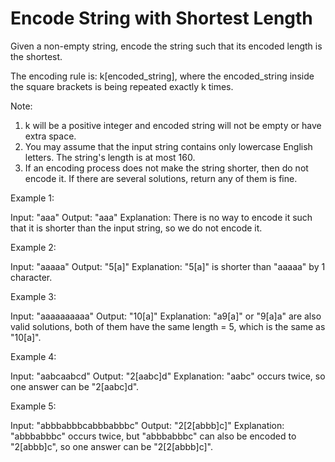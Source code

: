 # Encode String with Shortest Length
 

Given a non-empty string, encode the string such that its encoded length is the shortest.

The encoding rule is: k[encoded_string], where the encoded_string inside the square brackets is being repeated exactly k times.

Note:
1. k will be a positive integer and encoded string will not be empty or have extra space.
2. You may assume that the input string contains only lowercase English letters. The string's length is at most 160.
3. If an encoding process does not make the string shorter, then do not encode it. If there are several solutions, return any of them is fine.

Example 1:

Input: "aaa"
Output: "aaa"
Explanation: There is no way to encode it such that it is shorter than the input string, so we do not encode it.

Example 2:

Input: "aaaaa"
Output: "5[a]"
Explanation: "5[a]" is shorter than "aaaaa" by 1 character.

Example 3:

Input: "aaaaaaaaaa"
Output: "10[a]"
Explanation: "a9[a]" or "9[a]a" are also valid solutions, both of them have the same length = 5, which is the same as "10[a]".

Example 4:

Input: "aabcaabcd"
Output: "2[aabc]d"
Explanation: "aabc" occurs twice, so one answer can be "2[aabc]d".

Example 5:

Input: "abbbabbbcabbbabbbc"
Output: "2[2[abbb]c]"
Explanation: "abbbabbbc" occurs twice, but "abbbabbbc" can also be encoded to "2[abbb]c", so one answer can be "2[2[abbb]c]".
 